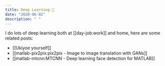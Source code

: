 ```yaml
---
title: Deep Learning 🧠 
date: "2020-06-02"
description: " "
---
```


I do lots of deep learning both at [[day-job:work]] and home, here are some related posts:

- [[Ukiyoe yourself]]
- [[matlab-pix2pix:pix2pix - Image to image translation with GANs]]
- [[matlab-mtcnn:MTCNN - Deep learning face detection for MATLAB]]
